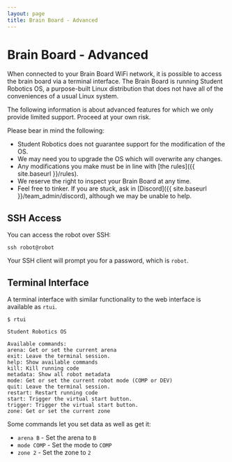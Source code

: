 ```yaml
---
layout: page
title: Brain Board - Advanced
---
```


# Brain Board - Advanced

When connected to your Brain Board WiFi network, it is possible to access the brain board via a terminal interface. The Brain Board is running Student Robotics OS, a purpose-built Linux distribution that does not have all of the conveniences of a usual Linux system.

<div class="warning">
The following information is about advanced features for which we only provide limited support. Proceed at your own risk.
</div>

Please bear in mind the following:

- Student Robotics does not guarantee support for the modification of the OS.
- We may need you to upgrade the OS which will overwrite any changes.
- Any modifications you make must be in line with [the rules]({{ site.baseurl }}/rules).
- We reserve the right to inspect your Brain Board at any time.
- Feel free to tinker. If you are stuck, ask in [Discord]({{ site.baseurl }}/team_admin/discord), although we may be unable to help.

## SSH Access

You can access the robot over SSH:

```shell
ssh robot@robot
```

Your SSH client will prompt you for a password, which is `robot`.

## Terminal Interface

A terminal interface with similar functionality to the web interface is available as `rtui`.

```shell
$ rtui

Student Robotics OS

Available commands:
arena: Get or set the current arena
exit: Leave the terminal session.
help: Show available commands
kill: Kill running code
metadata: Show all robot metadata
mode: Get or set the current robot mode (COMP or DEV)
quit: Leave the terminal session.
restart: Restart running code
start: Trigger the virtual start button.
trigger: Trigger the virtual start button.
zone: Get or set the current zone
```

Some commands let you set data as well as get it:

- `arena B` - Set the arena to `B`
- `mode COMP` - Set the mode to `COMP`
- `zone 2` - Set the zone to `2`